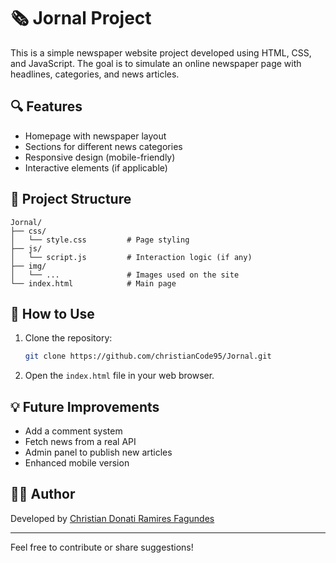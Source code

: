# 🗞️ Jornal Project

This is a simple newspaper website project developed using HTML, CSS, and JavaScript. The goal is to simulate an online newspaper page with headlines, categories, and news articles.

## 🔍 Features

- Homepage with newspaper layout
- Sections for different news categories
- Responsive design (mobile-friendly)
- Interactive elements (if applicable)

## 📂 Project Structure

```
Jornal/
├── css/
│   └── style.css         # Page styling
├── js/
│   └── script.js         # Interaction logic (if any)
├── img/
│   └── ...               # Images used on the site
└── index.html            # Main page
```

## 🚀 How to Use

1. Clone the repository:
   ```bash
   git clone https://github.com/christianCode95/Jornal.git
   ```
2. Open the `index.html` file in your web browser.

## 💡 Future Improvements

- Add a comment system
- Fetch news from a real API
- Admin panel to publish new articles
- Enhanced mobile version

## 🧑‍💻 Author

Developed by [Christian Donati Ramires Fagundes](https://github.com/christianCode95)

---

Feel free to contribute or share suggestions!



